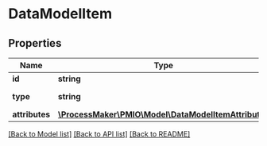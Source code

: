 # DataModelItem

## Properties
Name | Type | Description | Notes
------------ | ------------- | ------------- | -------------
**id** | **string** |  | [optional] 
**type** | **string** |  | [default to 'data_model']
**attributes** | [**\ProcessMaker\PMIO\Model\DataModelItemAttributes**](DataModelItemAttributes.md) |  | [optional] 

[[Back to Model list]](../README.md#documentation-for-models) [[Back to API list]](../README.md#documentation-for-api-endpoints) [[Back to README]](../README.md)


